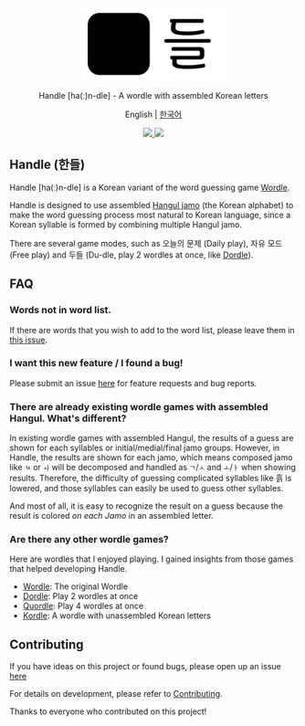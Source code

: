 <p align='center'>
  <img src='./public/resources/icons/wide-icon.svg' width='250'/>
</p>

<p align='center'>Handle [ha(ː)n-dle] - A wordle with assembled Korean letters </p>

<p align='center'>
  English | <a href='./README.md'>한국어</a>
</p>

<p align='center'>
  <a href='https://github.com/wolimst/handle/actions/workflows/ci.yml'>
    <img src='https://github.com/wolimst/handle/actions/workflows/ci.yml/badge.svg'/>
  </a>
  <a href='https://github.com/wolimst/handle/actions/workflows/deploy.yml'>
    <img src='https://github.com/wolimst/handle/actions/workflows/deploy.yml/badge.svg'/>
  </a>
</p>

## Handle (한들)

Handle \[ha(ː)n-dle\] is a Korean variant of the word guessing game [Wordle][wordle-wiki].

Handle is designed to use assembled [Hangul jamo][hangul-letters-wiki] (the Korean alphabet)
to make the word guessing process most natural to Korean language,
since a Korean syllable is formed by combining multiple Hangul jamo.

There are several game modes, such as 오늘의 문제 (Daily play), 자유 모드 (Free play)
and 두들 (Du-dle, play 2 wordles at once, like [Dordle][dordle-game]).

## FAQ

### Words not in word list.

If there are words that you wish to add to the word list, please leave them in [this issue][add-new-words].

### I want this new feature / I found a bug!

Please submit an issue [here][issues] for feature requests and bug reports.

### There are already existing wordle games with assembled Hangul. What's different?

In existing wordle games with assembled Hangul, the results of a guess are shown
for each syllables or initial/medial/final jamo groups.
However, in Handle, the results are shown for each jamo, which means composed jamo
like `ㄳ` or `ㅘ` will be decomposed and handled as `ㄱ`/`ㅅ` and `ㅗ`/`ㅏ` when showing results.
Therefore, the difficulty of guessing complicated syllables like 흙 is lowered,
and those syllables can easily be used to guess other syllables.

And most of all, it is easy to recognize the result on a guess
because the result is colored _on each Jamo_ in an assembled letter.

### Are there any other wordle games?

Here are wordles that I enjoyed playing. I gained insights from those games that helped developing Handle.

- [Wordle][wordle-game]: The original Wordle
- [Dordle][dordle-game]: Play 2 wordles at once
- [Quordle][quordle-game]: Play 4 wordles at once
- [Kordle][kordle-game]: A wordle with unassembled Korean letters

## Contributing

If you have ideas on this project or found bugs, please open up an issue [here][issues]

For details on development, please refer to [Contributing][contributing].

Thanks to everyone who contributed on this project!

[wordle-wiki]: https://en.wikipedia.org/wiki/Wordle
[hangul-letters-wiki]: https://en.wikipedia.org/wiki/Hangul#Letters
[add-new-words]: https://github.com/wolimst/handle/issues/7
[issues]: https://github.com/wolimst/handle/issues
[dordle-game]: https://zaratustra.itch.io/dordle
[wordle-game]: https://www.nytimes.com/games/wordle/index.html
[quordle-game]: https://www.quordle.com/
[kordle-game]: https://kordle.kr/
[contributing]: ./CONTRIBUTING.md
